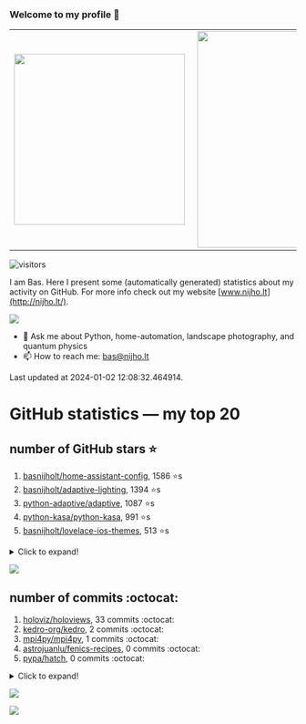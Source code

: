 ### Welcome to my profile 👋

<center>
  <table>
    <tr>
        <td><img width="300px" align="left" src="https://github-readme-stats.vercel.app/api/top-langs/?username=basnijholt&hide=TeX,Jupyter%20Notebook&layout=compact&theme=radical" /></td>
        <td><img align='right' src="https://github-readme-stats.vercel.app/api?username=basnijholt&show_icons=true&theme=radical" width="380"></td>
    </tr>
  </table>
</center>

![visitors](https://visitor-badge.glitch.me/badge?page_id=basnijholt.visitor-badge)

I am Bas. Here I present some (automatically generated) statistics about my activity on GitHub. For more info check out my website [www.nijho.lt](http://nijho.lt/).

![](https://www.nijho.lt/authors/admin/avatar_hu9e60e4b9bc120dfb6a666009f2878da6_182107_250x250_fill_q90_lanczos_center.jpg)

- 💬 Ask me about Python, home-automation, landscape photography, and quantum physics
- 📫 How to reach me: bas@nijho.lt

Last updated at 2024-01-02 12:08:32.464914.

# GitHub statistics — my top 20

## number of GitHub stars ⭐️

1. [basnijholt/home-assistant-config](https://github.com/basnijholt/home-assistant-config/), 1586 ⭐️s
2. [basnijholt/adaptive-lighting](https://github.com/basnijholt/adaptive-lighting/), 1394 ⭐️s
3. [python-adaptive/adaptive](https://github.com/python-adaptive/adaptive/), 1087 ⭐️s
4. [python-kasa/python-kasa](https://github.com/python-kasa/python-kasa/), 991 ⭐️s
5. [basnijholt/lovelace-ios-themes](https://github.com/basnijholt/lovelace-ios-themes/), 513 ⭐️s
<details><summary>Click to expand!</summary>

6. [basnijholt/lovelace-ios-dark-mode-theme](https://github.com/basnijholt/lovelace-ios-dark-mode-theme/), 430 ⭐️s
7. [basnijholt/miflora](https://github.com/basnijholt/miflora/), 361 ⭐️s
8. [basnijholt/rsync-time-machine.py](https://github.com/basnijholt/rsync-time-machine.py/), 353 ⭐️s
9. [topocm/topocm_content](https://github.com/topocm/topocm_content/), 257 ⭐️s
10. [basnijholt/home-assistant-streamdeck-yaml](https://github.com/basnijholt/home-assistant-streamdeck-yaml/), 155 ⭐️s
11. [basnijholt/unidep](https://github.com/basnijholt/unidep/), 103 ⭐️s
12. [basnijholt/home-assistant-macbook-touch-bar](https://github.com/basnijholt/home-assistant-macbook-touch-bar/), 94 ⭐️s
13. [kwant-project/kwant](https://github.com/kwant-project/kwant/), 80 ⭐️s
14. [basnijholt/markdown-code-runner](https://github.com/basnijholt/markdown-code-runner/), 77 ⭐️s
15. [basnijholt/home-assistant-streamdeck-yaml-addon](https://github.com/basnijholt/home-assistant-streamdeck-yaml-addon/), 54 ⭐️s
16. [basnijholt/aiokef](https://github.com/basnijholt/aiokef/), 34 ⭐️s
17. [basnijholt/thesis-cover](https://github.com/basnijholt/thesis-cover/), 29 ⭐️s
18. [basnijholt/adaptive-scheduler](https://github.com/basnijholt/adaptive-scheduler/), 23 ⭐️s
19. [basnijholt/instacron](https://github.com/basnijholt/instacron/), 20 ⭐️s
20. [kwant-project/kwant-tutorial-2016](https://github.com/kwant-project/kwant-tutorial-2016/), 18 ⭐️s

</details>

![](https://github.com/basnijholt/basnijholt/raw/main/stars_over_time.png)

## number of commits :octocat:

1. [holoviz/holoviews](https://github.com/holoviz/holoviews/), 33 commits :octocat:
2. [kedro-org/kedro](https://github.com/kedro-org/kedro/), 2 commits :octocat:
3. [mpi4py/mpi4py](https://github.com/mpi4py/mpi4py/), 1 commits :octocat:
4. [astrojuanlu/fenics-recipes](https://github.com/astrojuanlu/fenics-recipes/), 0 commits :octocat:
5. [pypa/hatch](https://github.com/pypa/hatch/), 0 commits :octocat:
<details><summary>Click to expand!</summary>

6. [ianare/exif-py](https://github.com/ianare/exif-py/), 0 commits :octocat:
7. [conda-forge/dataproperty-feedstock](https://github.com/conda-forge/dataproperty-feedstock/), 0 commits :octocat:
8. [basnijholt/home-assistant-streamdeck-yaml](https://github.com/basnijholt/home-assistant-streamdeck-yaml/), 0 commits :octocat:
9. [basnijholt/markdown-code-runner](https://github.com/basnijholt/markdown-code-runner/), 0 commits :octocat:
10. [jwodder/versioningit](https://github.com/jwodder/versioningit/), 0 commits :octocat:
11. [dask/dask-drmaa](https://github.com/dask/dask-drmaa/), 0 commits :octocat:
12. [conda-forge/conda-forge.github.io](https://github.com/conda-forge/conda-forge.github.io/), 0 commits :octocat:
13. [vallops99/Conda-autoactivate-env](https://github.com/vallops99/Conda-autoactivate-env/), 0 commits :octocat:
14. [tox-dev/azure-pipelines-template](https://github.com/tox-dev/azure-pipelines-template/), 0 commits :octocat:
15. [basnijholt/lovelace-ios-dark-mode-theme](https://github.com/basnijholt/lovelace-ios-dark-mode-theme/), 0 commits :octocat:
16. [basnijholt/supercurrent-majorana-nanowire](https://github.com/basnijholt/supercurrent-majorana-nanowire/), 0 commits :octocat:
17. [fi-sch/ux_goodie_theme](https://github.com/fi-sch/ux_goodie_theme/), 0 commits :octocat:
18. [cornelk/hashmap](https://github.com/cornelk/hashmap/), 0 commits :octocat:
19. [basnijholt/cyclecloud-slurm-scaling](https://github.com/basnijholt/cyclecloud-slurm-scaling/), 0 commits :octocat:
20. [hacs/documentation](https://github.com/hacs/documentation/), 0 commits :octocat:

</details>

![](https://github.com/basnijholt/basnijholt/raw/main/commits_per_hour.png)

![](https://github.com/basnijholt/basnijholt/raw/main/commits_per_weekday.png)

